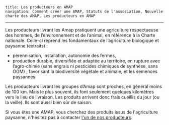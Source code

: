    title: Les producteurs en AMAP
    navigation: Comment créer une AMAP, Statuts de l'association, Nouvelle charte des AMAP, Les producteurs en AMAP
---

Les producteurs livrant les Amap pratiquent une agriculture respectueuse des hommes, de l’environnement et de l’animal, en référence à la Charte nationale. Celle-ci reprend les  fondamentaux de l’agriculture biologique et paysanne (extraits) : 

 - pérennisation, installation, autonomie des fermes, 
 - production durable, diversifiée et adaptée au territoire, en rupture avec l’agro-chimie (sans engrais 
ni pesticides chimiques de synthèse, sans OGM) ; favorisant la biodiversité végétale et animale, et les semences paysannes.

Les producteurs livrant les groupes d’Amap sont proches, en général moins de 100 km. Mais le plus souvent, ils font seulement quelques kilomètres vers le lieu de livraison. Les produits arrivent donc frais cueillis du jour (ou la veille). Ils sont aussi bien sûr de saison. 

Si vous êtes une AMAP, vous cherchez des produits issus de l'agriculture paysanne, n'hésitez pas à contacter [l'un de nos producteurs](producteurs).